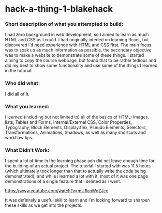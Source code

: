 # hack-a-thing-1-blakehack

### Short description of what you attempted to build:
I had zero background in web development, so I aimed to learn as much HTML and CSS as I could.  I had originally inteded on learning React, but discovered I'd need experience with HTML and CSS first.   The main focus was to soak up as much information as possible, the secondary objective was to make a website to demonstrate some of these things. I started aiming to copy the course webpage, but found that to be rather tedious and did my best to show some functionality and use some of the things I learned in the tutorial.  

### Who did what:
I did all of it.

### What you learned:
I learned (including but not limited to) all of the basics of HTML: Images, lists, Tables and Forms, Internal/External CSS, Color Properties, Typography, Block Elements, Display:flex, Pseudo Elements, Selectors, Transformations, Animations, Shadows, as well as many shortcuts and workflow tips.

### What Didn't Work:
I spent a lot of time in the learning phase adn did not leave enough time for the building of an actual project.  The tutorial I started with was 11.5 hours (which ultimately took longer than that to actually write the code being demonstrated), and while I learned a lot with it, most of it was one page demonstrations of a single feature that I deleted as I went.  

https://www.youtube.com/watch?v=mU6anWqZJcc

It was definitely a useful skill to learn and I'm looking forward to sharpen these skills as we get into the projects.  
